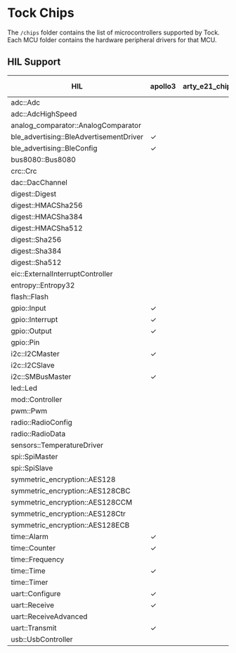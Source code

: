 Tock Chips
==========

The `/chips` folder contains the list of microcontrollers supported by Tock.
Each MCU folder contains the hardware peripheral drivers for that MCU.



HIL Support
-----------

<!--START OF HIL SUPPORT-->

| HIL                                     | apollo3 | arty_e21_chip | e310x | earlgrey | esp32 | esp32-c3 | imxrt10xx | litex | litex_vexriscv | lowrisc | msp432 | nrf52832 | nrf52833 | nrf52840 | rp2040 | sam4l | stm32f303xc | stm32f401cc | stm32f412g | stm32f429zi | stm32f446re | stm32f4xx | swerv | swervolf-eh1 |
|-----------------------------------------|---------|---------------|-------|----------|-------|----------|-----------|-------|----------------|---------|--------|----------|----------|----------|--------|-------|-------------|-------------|------------|-------------|-------------|-----------|-------|--------------|
| adc::Adc                                |         |               |       |          |       |          |           |       |                |         | ✓      | ✓        |          | ✓        | ✓      | ✓     | ✓           |             |            |             |             | ✓         |       |              |
| adc::AdcHighSpeed                       |         |               |       |          |       |          |           |       |                |         | ✓      |          |          |          |        | ✓     | ✓           |             |            |             |             | ✓         |       |              |
| analog_comparator::AnalogComparator     |         |               |       |          |       |          |           |       |                |         |        | ✓        |          | ✓        |        | ✓     |             |             |            |             |             |           |       |              |
| ble_advertising::BleAdvertisementDriver | ✓       |               |       |          |       |          |           |       |                |         |        | ✓        |          | ✓        |        |       |             |             |            |             |             |           |       |              |
| ble_advertising::BleConfig              | ✓       |               |       |          |       |          |           |       |                |         |        | ✓        |          | ✓        |        |       |             |             |            |             |             |           |       |              |
| bus8080::Bus8080                        |         |               |       |          |       |          |           |       |                |         |        |          |          |          |        |       |             |             |            |             |             | ✓         |       |              |
| crc::Crc                                |         |               |       |          |       |          |           |       |                |         |        |          |          |          |        | ✓     |             |             |            |             |             |           |       |              |
| dac::DacChannel                         |         |               |       |          |       |          |           |       |                |         |        |          |          |          |        | ✓     |             |             |            |             |             |           |       |              |
| digest::Digest                          |         |               |       |          |       |          |           |       |                | ✓       |        |          |          |          |        |       |             |             |            |             |             |           |       |              |
| digest::HMACSha256                      |         |               |       |          |       |          |           |       |                | ✓       |        |          |          |          |        |       |             |             |            |             |             |           |       |              |
| digest::HMACSha384                      |         |               |       |          |       |          |           |       |                | ✓       |        |          |          |          |        |       |             |             |            |             |             |           |       |              |
| digest::HMACSha512                      |         |               |       |          |       |          |           |       |                | ✓       |        |          |          |          |        |       |             |             |            |             |             |           |       |              |
| digest::Sha256                          |         |               |       |          |       |          |           |       |                | ✓       |        |          |          |          |        |       |             |             |            |             |             |           |       |              |
| digest::Sha384                          |         |               |       |          |       |          |           |       |                | ✓       |        |          |          |          |        |       |             |             |            |             |             |           |       |              |
| digest::Sha512                          |         |               |       |          |       |          |           |       |                | ✓       |        |          |          |          |        |       |             |             |            |             |             |           |       |              |
| eic::ExternalInterruptController        |         |               |       |          |       |          |           |       |                |         |        |          |          |          |        | ✓     |             |             |            |             |             |           |       |              |
| entropy::Entropy32                      |         |               |       |          |       |          |           |       |                |         |        | ✓        |          | ✓        |        | ✓     |             |             |            |             |             | ✓         |       |              |
| flash::Flash                            |         |               |       |          |       |          |           |       |                | ✓       |        | ✓        |          | ✓        |        | ✓     | ✓           |             |            |             |             |           |       |              |
| gpio::Input                             | ✓       |               | ✓     |          | ✓     |          | ✓         |       |                | ✓       |        | ✓        |          | ✓        | ✓      | ✓     | ✓           |             |            |             |             | ✓         |       |              |
| gpio::Interrupt                         | ✓       |               | ✓     |          | ✓     |          | ✓         |       |                | ✓       | ✓      | ✓        |          | ✓        | ✓      | ✓     | ✓           |             |            |             |             | ✓         |       |              |
| gpio::Output                            | ✓       |               | ✓     |          | ✓     |          | ✓         |       |                | ✓       |        | ✓        |          | ✓        | ✓      | ✓     | ✓           |             |            |             |             | ✓         |       |              |
| gpio::Pin                               |         |               |       |          |       |          |           |       |                |         |        | ✓        |          | ✓        |        |       |             |             |            |             |             |           |       |              |
| i2c::I2CMaster                          | ✓       |               |       |          |       |          | ✓         |       |                | ✓       | ✓      | ✓        |          | ✓        |        | ✓     | ✓           |             |            |             |             | ✓         |       |              |
| i2c::I2CSlave                           |         |               |       |          |       |          |           |       |                |         |        | ✓        |          | ✓        |        | ✓     |             |             |            |             |             |           |       |              |
| i2c::SMBusMaster                        | ✓       |               |       |          |       |          |           |       |                |         |        |          |          |          |        |       |             |             |            |             |             |           |       |              |
| led::Led                                |         |               |       |          |       |          |           | ✓     |                |         |        |          |          |          |        |       |             |             |            |             |             |           |       |              |
| mod::Controller                         |         |               |       |          |       |          |           |       |                |         |        |          |          |          |        | ✓     |             |             |            |             |             |           |       |              |
| pwm::Pwm                                |         |               |       |          |       |          |           |       |                |         |        | ✓        |          | ✓        | ✓      |       |             |             |            |             |             |           |       |              |
| radio::RadioConfig                      |         |               |       |          |       |          |           |       |                |         |        | ✓        |          | ✓        |        |       |             |             |            |             |             |           |       |              |
| radio::RadioData                        |         |               |       |          |       |          |           |       |                |         |        | ✓        |          | ✓        |        |       |             |             |            |             |             |           |       |              |
| sensors::TemperatureDriver              |         |               |       |          |       |          |           |       |                |         |        | ✓        |          | ✓        |        |       |             |             |            |             |             |           |       |              |
| spi::SpiMaster                          |         |               |       |          |       |          |           |       |                |         |        | ✓        |          | ✓        | ✓      | ✓     | ✓           |             |            |             |             | ✓         |       |              |
| spi::SpiSlave                           |         |               |       |          |       |          |           |       |                |         |        |          |          |          |        | ✓     |             |             |            |             |             |           |       |              |
| symmetric_encryption::AES128            |         |               |       | ✓        |       |          |           |       |                |         |        | ✓        |          | ✓        |        | ✓     |             |             |            |             |             |           |       |              |
| symmetric_encryption::AES128CBC         |         |               |       | ✓        |       |          |           |       |                |         |        | ✓        |          | ✓        |        | ✓     |             |             |            |             |             |           |       |              |
| symmetric_encryption::AES128CCM         |         |               |       |          |       |          |           |       |                |         |        | ✓        |          | ✓        |        |       |             |             |            |             |             |           |       |              |
| symmetric_encryption::AES128Ctr         |         |               |       | ✓        |       |          |           |       |                |         |        | ✓        |          | ✓        |        | ✓     |             |             |            |             |             |           |       |              |
| symmetric_encryption::AES128ECB         |         |               |       | ✓        |       |          |           |       |                |         |        |          |          |          |        |       |             |             |            |             |             |           |       |              |
| time::Alarm                             | ✓       |               | ✓     | ✓        | ✓     |          | ✓         |       |                |         | ✓      | ✓        |          | ✓        | ✓      | ✓     | ✓           |             |            |             |             | ✓         | ✓     | ✓            |
| time::Counter                           | ✓       |               |       | ✓        | ✓     |          |           |       |                |         | ✓      | ✓        |          | ✓        |        | ✓     | ✓           |             |            |             |             | ✓         | ✓     | ✓            |
| time::Frequency                         |         |               |       | ✓        | ✓     |          | ✓         | ✓     |                |         | ✓      |          |          |          |        |       |             |             |            |             |             |           | ✓     | ✓            |
| time::Time                              | ✓       |               | ✓     | ✓        | ✓     |          | ✓         | ✓     |                |         | ✓      | ✓        |          | ✓        | ✓      | ✓     | ✓           |             |            |             |             | ✓         | ✓     | ✓            |
| time::Timer                             |         |               |       |          |       |          |           | ✓     |                |         |        |          |          |          |        |       |             |             |            |             |             |           |       |              |
| uart::Configure                         | ✓       |               | ✓     |          | ✓     |          | ✓         | ✓     |                | ✓       | ✓      | ✓        |          | ✓        | ✓      | ✓     | ✓           |             |            |             |             | ✓         |       | ✓            |
| uart::Receive                           | ✓       |               | ✓     |          | ✓     |          | ✓         | ✓     |                | ✓       | ✓      | ✓        |          | ✓        | ✓      | ✓     | ✓           |             |            |             |             | ✓         |       | ✓            |
| uart::ReceiveAdvanced                   |         |               |       |          |       |          |           |       |                |         |        |          |          |          |        | ✓     |             |             |            |             |             |           |       |              |
| uart::Transmit                          | ✓       |               | ✓     |          | ✓     |          | ✓         | ✓     |                | ✓       | ✓      | ✓        |          | ✓        | ✓      | ✓     | ✓           |             |            |             |             | ✓         |       | ✓            |
| usb::UsbController                      |         |               |       |          |       |          |           |       |                | ✓       |        | ✓        |          | ✓        |        | ✓     |             |             |            |             |             |           |       |              |

<!--END OF HIL SUPPORT-->


